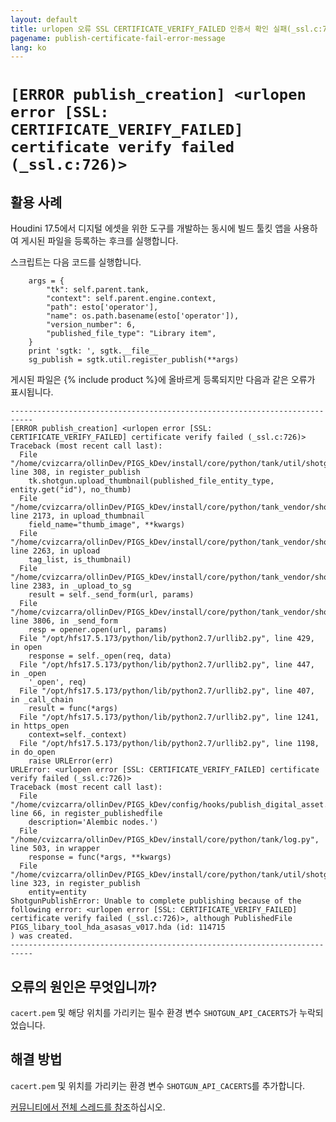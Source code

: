 ```yaml
---
layout: default
title: urlopen 오류 SSL CERTIFICATE_VERIFY_FAILED 인증서 확인 실패(_ssl.c:726)
pagename: publish-certificate-fail-error-message
lang: ko
---
```


# `[ERROR publish_creation] <urlopen error [SSL: CERTIFICATE_VERIFY_FAILED] certificate verify failed (_ssl.c:726)>`

## 활용 사례

Houdini 17.5에서 디지털 에셋을 위한 도구를 개발하는 동시에 빌드 툴킷 앱을 사용하여 게시된 파일을 등록하는 후크를 실행합니다.

스크립트는 다음 코드를 실행합니다.

        args = {
            "tk": self.parent.tank,
            "context": self.parent.engine.context,
            "path": esto['operator'],
            "name": os.path.basename(esto['operator']),
            "version_number": 6,
            "published_file_type": "Library item",
        }
        print 'sgtk: ', sgtk.__file__
        sg_publish = sgtk.util.register_publish(**args)

게시된 파일은 {% include product %}에 올바르게 등록되지만 다음과 같은 오류가 표시됩니다.

```
---------------------------------------------------------------------------
[ERROR publish_creation] <urlopen error [SSL: CERTIFICATE_VERIFY_FAILED] certificate verify failed (_ssl.c:726)>
Traceback (most recent call last):
  File "/home/cvizcarra/ollinDev/PIGS_kDev/install/core/python/tank/util/shotgun/publish_creation.py", line 308, in register_publish
    tk.shotgun.upload_thumbnail(published_file_entity_type, entity.get("id"), no_thumb)
  File "/home/cvizcarra/ollinDev/PIGS_kDev/install/core/python/tank_vendor/shotgun_api3/shotgun.py", line 2173, in upload_thumbnail
    field_name="thumb_image", **kwargs)
  File "/home/cvizcarra/ollinDev/PIGS_kDev/install/core/python/tank_vendor/shotgun_api3/shotgun.py", line 2263, in upload
    tag_list, is_thumbnail)
  File "/home/cvizcarra/ollinDev/PIGS_kDev/install/core/python/tank_vendor/shotgun_api3/shotgun.py", line 2383, in _upload_to_sg
    result = self._send_form(url, params)
  File "/home/cvizcarra/ollinDev/PIGS_kDev/install/core/python/tank_vendor/shotgun_api3/shotgun.py", line 3806, in _send_form
    resp = opener.open(url, params)
  File "/opt/hfs17.5.173/python/lib/python2.7/urllib2.py", line 429, in open
    response = self._open(req, data)
  File "/opt/hfs17.5.173/python/lib/python2.7/urllib2.py", line 447, in _open
    '_open', req)
  File "/opt/hfs17.5.173/python/lib/python2.7/urllib2.py", line 407, in _call_chain
    result = func(*args)
  File "/opt/hfs17.5.173/python/lib/python2.7/urllib2.py", line 1241, in https_open
    context=self._context)
  File "/opt/hfs17.5.173/python/lib/python2.7/urllib2.py", line 1198, in do_open
    raise URLError(err)
URLError: <urlopen error [SSL: CERTIFICATE_VERIFY_FAILED] certificate verify failed (_ssl.c:726)>
Traceback (most recent call last):
  File "/home/cvizcarra/ollinDev/PIGS_kDev/config/hooks/publish_digital_asset.py", line 66, in register_publishedfile
    description='Alembic nodes.')
  File "/home/cvizcarra/ollinDev/PIGS_kDev/install/core/python/tank/log.py", line 503, in wrapper
    response = func(*args, **kwargs)
  File "/home/cvizcarra/ollinDev/PIGS_kDev/install/core/python/tank/util/shotgun/publish_creation.py", line 323, in register_publish
    entity=entity
ShotgunPublishError: Unable to complete publishing because of the following error: <urlopen error [SSL: CERTIFICATE_VERIFY_FAILED] certificate verify failed (_ssl.c:726)>, although PublishedFile PIGS_libary_tool_hda_asasas_v017.hda (id: 114715
) was created.
---------------------------------------------------------------------------
```

## 오류의 원인은 무엇입니까?

`cacert.pem` 및 해당 위치를 가리키는 필수 환경 변수 `SHOTGUN_API_CACERTS`가 누락되었습니다.

## 해결 방법

`cacert.pem` 및 위치를 가리키는 환경 변수 `SHOTGUN_API_CACERTS`를 추가합니다.

[커뮤니티에서 전체 스레드를 참조](https://community.shotgridsoftware.com/t/ssl-certificate-error-on-sgtk-util-regiter-publish/3291)하십시오.

